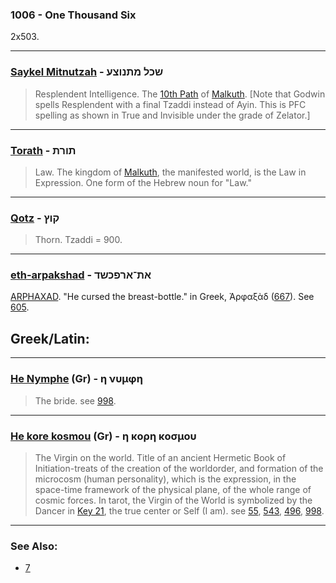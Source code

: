 ### 1006 - One Thousand Six
2x503.

---

### [Saykel Mitnutzah](/keys/ShKL.MThNVTzO) - שכל מתנוצע
> Resplendent Intelligence. The [10th Path](10) of [Malkuth](/keys/MLKVTh). [Note that Godwin spells Resplendent with a final Tzaddi instead of Ayin. This is PFC spelling as shown in True and Invisible under the grade of Zelator.]

---

### [Torath](/keys/ThVRTh) - תורת
> Law. The kingdom of [Malkuth](/keys/MLKVTh), the manifested world, is the Law in Expression. One form of the Hebrew noun for "Law."

---

### [Qotz](/keys/QVTf) - קוץ
> Thorn. Tzaddi = 900.

---

### [eth-arpakshad](/keys/ATh-ARPKShD) - את־ארפכשד
[ARPHAXAD](/keys/ARPKShD). "He cursed the breast-bottle." in Greek, Ἀρφαξὰδ ([667](667)). See [605](605).

## Greek/Latin:

---

### [He Nymphe](/greek?word=h+numphh) (Gr) - η νυμφη
> The bride. see [998](998).

---

### [He kore kosmou](/greek?word=h+korh+kosmou) (Gr) - η κορη κοσμου
> The Virgin on the world. Title of an ancient Hermetic Book of Initiation-treats of the creation of the worldorder, and formation of the microcosm (human personality), which is the expression, in the space-time framework of the physical plane, of the whole range of cosmic forces. In tarot, the Virgin of the World is symbolized by the Dancer in [Key 21](21), the true center or Self (I am). see [55](55), [543](543), [496](496), [998](998).

---

### See Also:

- [7](7)
